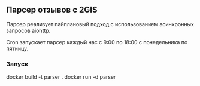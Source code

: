 Парсер отзывов с 2GIS
------------
Парсер реализует пайплановый подход с использованием асинхронных запросов aiohttp.

Cron запускает парсер каждый час с 9:00 по 18:00 с понедельника по пятницу.

### Запуск 
docker build -t parser .
docker run -d parser
